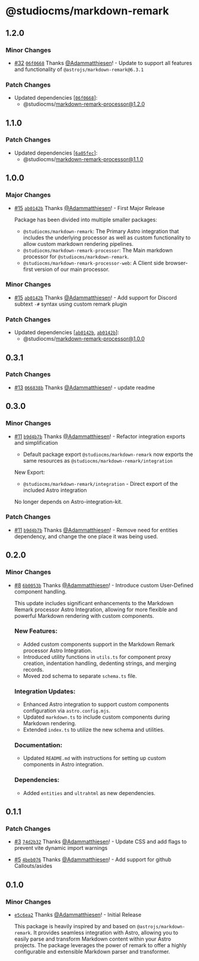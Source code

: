 # @studiocms/markdown-remark

## 1.2.0

### Minor Changes

- [#32](https://github.com/withstudiocms/markdown-remark/pull/32) [`06f0668`](https://github.com/withstudiocms/markdown-remark/commit/06f0668b4c50fff7d56e21006cded86748fecc2c) Thanks [@Adammatthiesen](https://github.com/Adammatthiesen)! - Update to support all features and functionality of `@astrojs/markdown-remark@6.3.1`

### Patch Changes

- Updated dependencies [[`06f0668`](https://github.com/withstudiocms/markdown-remark/commit/06f0668b4c50fff7d56e21006cded86748fecc2c)]:
  - @studiocms/markdown-remark-processor@1.2.0

## 1.1.0

### Patch Changes

- Updated dependencies [[`6a05fec`](https://github.com/withstudiocms/markdown-remark/commit/6a05fecf27c68f57168cf522a9cec178d71a9f7c)]:
  - @studiocms/markdown-remark-processor@1.1.0

## 1.0.0

### Major Changes

- [#15](https://github.com/withstudiocms/markdown-remark/pull/15) [`ab0142b`](https://github.com/withstudiocms/markdown-remark/commit/ab0142bc28ba51de5884c0f6ee0d655400532009) Thanks [@Adammatthiesen](https://github.com/Adammatthiesen)! - First Major Release

  Package has been divided into multiple smaller packages:

  - `@studiocms/markdown-remark`: The Primary Astro integration that includes the underlying processor as well as custom functionality to allow custom markdown rendering pipelines.
  - `@studiocms/markdown-remark-processor`: The Main markdown processor for `@studiocms/markdown-remark`.
  - `@studiocms/markdown-remark-processor-web`: A Client side browser-first version of our main processor.

### Minor Changes

- [#15](https://github.com/withstudiocms/markdown-remark/pull/15) [`ab0142b`](https://github.com/withstudiocms/markdown-remark/commit/ab0142bc28ba51de5884c0f6ee0d655400532009) Thanks [@Adammatthiesen](https://github.com/Adammatthiesen)! - Add support for Discord subtext `-#` syntax using custom remark plugin

### Patch Changes

- Updated dependencies [[`ab0142b`](https://github.com/withstudiocms/markdown-remark/commit/ab0142bc28ba51de5884c0f6ee0d655400532009), [`ab0142b`](https://github.com/withstudiocms/markdown-remark/commit/ab0142bc28ba51de5884c0f6ee0d655400532009)]:
  - @studiocms/markdown-remark-processor@1.0.0

## 0.3.1

### Patch Changes

- [#13](https://github.com/withstudiocms/markdown-remark/pull/13) [`066838b`](https://github.com/withstudiocms/markdown-remark/commit/066838ba7775b48bbb9953d310fafd9c2b78af6d) Thanks [@Adammatthiesen](https://github.com/Adammatthiesen)! - update readme

## 0.3.0

### Minor Changes

- [#11](https://github.com/withstudiocms/markdown-remark/pull/11) [`b9d4b7b`](https://github.com/withstudiocms/markdown-remark/commit/b9d4b7b79a62bcf52fe1445f4b9d333ce618e6c9) Thanks [@Adammatthiesen](https://github.com/Adammatthiesen)! - Refactor integration exports and simplification

  - Default package export `@studiocms/markdown-remark` now exports the same resources as `@studiocms/markdown-remark/integration`

  New Export:

  - `@studiocms/markdown-remark/integration` - Direct export of the included Astro integration

  No longer depends on Astro-integration-kit.

### Patch Changes

- [#11](https://github.com/withstudiocms/markdown-remark/pull/11) [`b9d4b7b`](https://github.com/withstudiocms/markdown-remark/commit/b9d4b7b79a62bcf52fe1445f4b9d333ce618e6c9) Thanks [@Adammatthiesen](https://github.com/Adammatthiesen)! - Remove need for entities dependency, and change the one place it was being used.

## 0.2.0

### Minor Changes

- [#8](https://github.com/withstudiocms/markdown-remark/pull/8) [`6b0053b`](https://github.com/withstudiocms/markdown-remark/commit/6b0053b37ec58e56bd757d68f1d4a27f78b233b7) Thanks [@Adammatthiesen](https://github.com/Adammatthiesen)! - Introduce custom User-Defined component handling.

  This update includes significant enhancements to the Markdown Remark processor Astro Integration, allowing for more flexible and powerful Markdown rendering with custom components.

  ### New Features:

  - Added custom components support in the Markdown Remark processor Astro Integration.
  - Introduced utility functions in `utils.ts` for component proxy creation, indentation handling, dedenting strings, and merging records.
  - Moved zod schema to separate `schema.ts` file.

  ### Integration Updates:

  - Enhanced Astro integration to support custom components configuration via `astro.config.mjs`.
  - Updated `markdown.ts` to include custom components during Markdown rendering.
  - Extended `index.ts` to utilize the new schema and utilities.

  ### Documentation:

  - Updated `README.md` with instructions for setting up custom components in Astro integration.

  ### Dependencies:

  - Added `entities` and `ultrahtml` as new dependencies.

## 0.1.1

### Patch Changes

- [#3](https://github.com/withstudiocms/markdown-remark/pull/3) [`74d2b32`](https://github.com/withstudiocms/markdown-remark/commit/74d2b320c9acc562f0c87f5c6cea69712bcfba88) Thanks [@Adammatthiesen](https://github.com/Adammatthiesen)! - Update CSS and add flags to prevent vite dynamic import warnings

- [#5](https://github.com/withstudiocms/markdown-remark/pull/5) [`4beb076`](https://github.com/withstudiocms/markdown-remark/commit/4beb07632d18e05b3cece083512bdbd8197ebc31) Thanks [@Adammatthiesen](https://github.com/Adammatthiesen)! - Add support for github Callouts/asides

## 0.1.0

### Minor Changes

- [`e5c6ea2`](https://github.com/withstudiocms/markdown-remark/commit/e5c6ea207285dc623f6879b0160c5b4b05542e52) Thanks [@Adammatthiesen](https://github.com/Adammatthiesen)! - Initial Release

  This package is heavily inspired by and based on `@astrojs/markdown-remark`. It provides seamless integration with Astro, allowing you to easily parse and transform Markdown content within your Astro projects. The package leverages the power of remark to offer a highly configurable and extensible Markdown parser and transformer.
